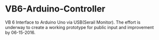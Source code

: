 # VB6-Arduino-Controller
VB 6 Interface to Arduino Uno via USB(Serail Monitor).
The effort is underway to create a working prototype for public input and improvement by 06-15-2016.
